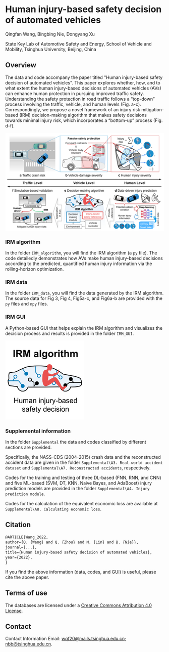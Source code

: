 # Human injury-based safety decision of automated vehicles

Qingfan Wang, Bingbing Nie, Dongyang Xu

State Key Lab of Automotive Safety and Energy, School of Vehicle and Mobility, Tsinghua University, Beijing, China



## Overview 

The data and code accompany the paper titled "Human injury-based safety decision of automated vehicles".
This paper explores whether, how, and to what extent the human injury-based decisions of automated vehicles (AVs) can enhance human protection in pursuing improved traffic safety.
Understanding the safety protection in road traffic follows a “top-down” process involving the traffic, vehicle, and human levels (Fig. a-c). Correspondingly, we propose a novel framework of an injury risk mitigation-based (IRM) decision-making algorithm that makes safety decisions towards minimal injury risk, which incorporates a “bottom-up” process (Fig. d-f).

<img src="image\Figure 1.png" alt="logo" width="1100px" />



### IRM algorithm

In the folder `IRM_algorithm`, you will find the IRM algorithm (a `py` file). The code detailedly demonstrates how AVs make human injury-based decisions according to the predicted, quantified human injury information via the rolling-horizon optimization.



### IRM data

In the folder `IRM_data`, you will find the data generated by the IRM algorithm. The source data for Fig 3, Fig 4, Fig5a-c, and Fig6a-b are provided with the `py` files and `npy` files.



### IRM GUI

A Python-based GUI that helps explain the IRM algorithm and visualizes the decision process and results is provided in the folder `IRM_GUI`.

<img src="image\logo.png" alt="logo" width="250px" />



### Supplemental information

In the folder `Supplemental` the data and codes classified by different sections are provided.

Specifically, the NASS-CDS (2004-2015) crash data and the reconstructed accident data are given in the folder `Supplemental\A3. Real-world accident dataset` and `Supplemental\A7. Reconstructed accidents`, respectively.

Codes for the training and testing of three DL-based (FNN, RNN, and CNN) and five ML-based (SVM, DT, KNN, Naive Bayes, and AdaBoost) injury prediction models are provided in the folder `Supplemental\A4. Injury prediction module`.

Codes for the calculation of the equivalent economic loss are available at `Supplemental\A8. Calculating economic loss`. 



## Citation

```
@ARTICLE{Wang_2022, 
author={Q. {Wang} and Q. {Zhou} and M. {Lin} and B. {Nie}}, 
journal={...}, 
title={Human injury-based safety decision of automated vehicles}, 
year={2022}, 
}
```

If you find the above information (data, codes, and GUI) is useful, please cite the above paper.



## Terms of use

The databases are licensed under a [Creative Commons Attribution 4.0 License](https://creativecommons.org/licenses/by/4.0/legalcode).



## Contact

Contact Information Email: wqf20@mails.tsinghua.edu.cn; nbb@tsinghua.edu.cn.
